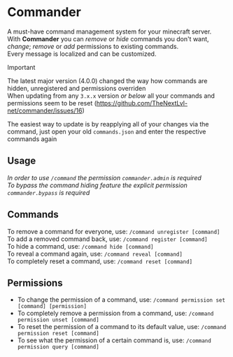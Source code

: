 # Commander

A must-have command management system for your minecraft server.<br/>
With **Commander** you can _remove_ or _hide_ commands you don't want,<br/>
_change_; _remove_ or _add_ permissions to existing commands.<br/>
Every message is localized and can be customized.

> [!IMPORTANT]
> The latest major version (4.0.0) changed the way how commands are hidden, unregistered and permissions overriden<br/>
> When updating from any `3.x.x` version _or below_ all your commands and permissions seem to be reset (https://github.com/TheNextLvl-net/commander/issues/16)<br/>
> 
> The easiest way to update is by reapplying all of your changes via the command, just open your old `commands.json` and enter the respective commands again

## Usage

_In order to use `/command` the permission `commander.admin` is required_<br/>
_To bypass the command hiding feature the explicit permission `commander.bypass` is required_

## Commands

To remove a command for everyone, use: `/command unregister [command]`<br/>
To add a removed command back, use: `/command register [command]`<br/>
To hide a command, use: `/command hide [command]`<br/>
To reveal a command again, use: `/command reveal [command]`<br/>
To completely reset a command, use: `/command reset [command]`

## Permissions

- To change the permission of a command, use: `/command permission set [command] [permission]`<br/>
- To completely remove a permission from a command, use: `/command permission unset [command]`<br/>
- To reset the permission of a command to its default value, use: `/command permission reset [command]`<br/>
- To see what the permission of a certain command is, use: `/command permission query [command]`

